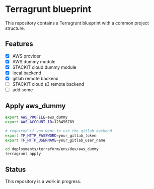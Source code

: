 # Terragrunt blueprint
This repository contains a Terragrunt blueprint with a common project structure.

## Features
- [x] AWS provider
- [x] AWS dummy module
- [x] STACKIT cloud dummy module
- [x] local backend
- [x] gitlab remote backend
- [ ] STACKIT cloud s3 remote backend
- [ ] add some

## Apply aws_dummy
```bash
export AWS_PROFILE=aws_dummy
export AWS_ACCOUNT_ID=123456789

# required if you want to use the gitlab backend
export TF_HTTP_PASSWORD=your_gitlab_token
export TF_HTTP_USERNAME=your_gitlab_user_name

cd deployments/terraform/env/dev/aws_dummy
terragrunt apply
```

## Status
This repository is a work in progress.